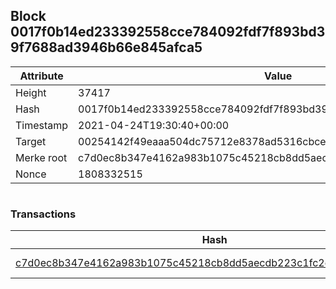 ## Block 0017f0b14ed233392558cce784092fdf7f893bd39f7688ad3946b66e845afca5

Attribute | Value
--- | ---
Height | 37417
Hash | 0017f0b14ed233392558cce784092fdf7f893bd39f7688ad3946b66e845afca5
Timestamp | 2021-04-24T19:30:40+00:00
Target | 00254142f49eaaa504dc75712e8378ad5316cbcead634704b3734b6271167cc4
Merke root | c7d0ec8b347e4162a983b1075c45218cb8dd5aecdb223c1fc2e0885a19375470
Nonce | 1808332515

```

```

### Transactions

Hash | Amount
--- | ---
[c7d0ec8b347e4162a983b1075c45218cb8dd5aecdb223c1fc2e0885a19375470](c7d0ec8b347e4162a983b1075c45218cb8dd5aecdb223c1fc2e0885a19375470.md) | 10.00000000 SKEPTI 
